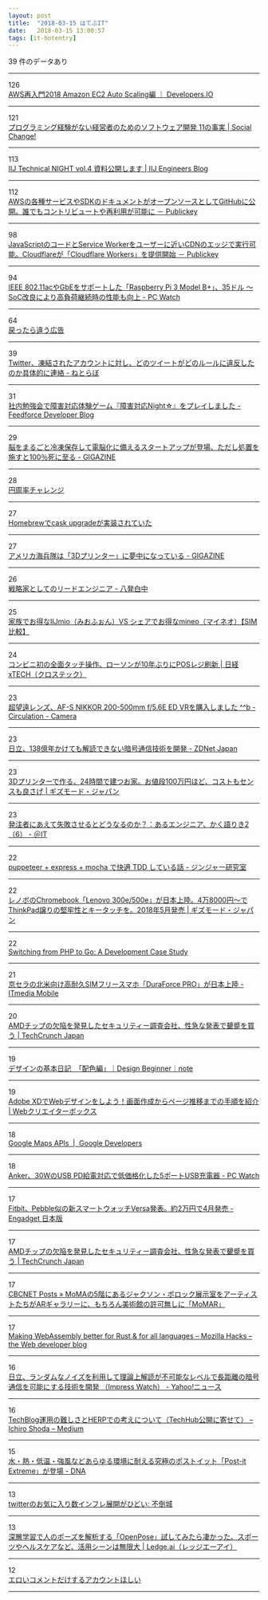 ```yaml
---
layout: post
title:  "2018-03-15 はてぶIT"
date:   2018-03-15 13:00:57
tags: [it-hotentry]
---
```

39 件のデータあり

<hr><div class="row">
<div class="col-1"><span class="badge badge-pill badge-success h2">126</span></div>
<div class="col-11"><a href='https://dev.classmethod.jp/cloud/aws/2018-aws-re-entering-autoscaling/' target='_blank'>AWS再入門2018 Amazon EC2 Auto Scaling編 ｜ Developers.IO</a></div>
</div>
<hr>
<div class="row">
<div class="col-1"><span class="badge badge-pill badge-success h2">121</span></div>
<div class="col-11"><a href='https://kuranuki.sonicgarden.jp/2018/03/about-software.html' target='_blank'>プログラミング経験がない経営者のためのソフトウェア開発 11の事実 | Social Change!</a></div>
</div>
<hr>
<div class="row">
<div class="col-1"><span class="badge badge-pill badge-success h2">113</span></div>
<div class="col-11"><a href='http://eng-blog.iij.ad.jp/archives/1523' target='_blank'>IIJ Technical NIGHT vol.4 資料公開します | IIJ Engineers Blog</a></div>
</div>
<hr>
<div class="row">
<div class="col-1"><span class="badge badge-pill badge-success h2">112</span></div>
<div class="col-11"><a href='http://www.publickey1.jp/blog/18/awssdkgithub.html' target='_blank'>AWSの各種サービスやSDKのドキュメントがオープンソースとしてGitHubに公開。誰でもコントリビュートや再利用が可能に － Publickey</a></div>
</div>
<hr>
<div class="row">
<div class="col-1"><span class="badge badge-pill badge-success h2">98</span></div>
<div class="col-11"><a href='http://www.publickey1.jp/blog/18/javascriptservice_workercdncloudflarecloudflare_workers.html' target='_blank'>JavaScriptのコードとService Workerをユーザーに近いCDNのエッジで実行可能。Cloudflareが「Cloudflare Workers」を提供開始 － Publickey</a></div>
</div>
<hr>
<div class="row">
<div class="col-1"><span class="badge badge-pill badge-success h2">94</span></div>
<div class="col-11"><a href='https://pc.watch.impress.co.jp/docs/news/1111558.html' target='_blank'>IEEE 802.11acやGbEをサポートした「Raspberry Pi 3 Model B+」、35ドル ～SoC改良により高負荷継続時の性能も向上 - PC Watch</a></div>
</div>
<hr>
<div class="row">
<div class="col-1"><span class="badge badge-pill badge-success h2">64</span></div>
<div class="col-11"><a href='https://anond.hatelabo.jp/20180314150013' target='_blank'>戻ったら違う広告</a></div>
</div>
<hr>
<div class="row">
<div class="col-1"><span class="badge badge-pill badge-success h2">39</span></div>
<div class="col-11"><a href='http://nlab.itmedia.co.jp/nl/articles/1803/15/news059.html' target='_blank'>Twitter、凍結されたアカウントに対し、どのツイートがどのルールに違反したのか具体的に連絡 - ねとらぼ</a></div>
</div>
<hr>
<div class="row">
<div class="col-1"><span class="badge badge-pill badge-success h2">31</span></div>
<div class="col-11"><a href='http://developer.feedforce.jp/entry/2018/03/14/193333' target='_blank'>社内勉強会で障害対応体験ゲーム『障害対応Night☆』をプレイしました - Feedforce Developer Blog</a></div>
</div>
<hr>
<div class="row">
<div class="col-1"><span class="badge badge-pill badge-success h2">29</span></div>
<div class="col-11"><a href='https://gigazine.net/news/20180314-brain-preserved-with-asc/' target='_blank'>脳をまるごと冷凍保存して電脳化に備えるスタートアップが登場、ただし処置を施すと100％死に至る - GIGAZINE</a></div>
</div>
<hr>
<div class="row">
<div class="col-1"><span class="badge badge-pill badge-success h2">28</span></div>
<div class="col-11"><a href='http://altarf0183.os1001.coreserver.jp/pi/' target='_blank'>円周率チャレンジ</a></div>
</div>
<hr>
<div class="row">
<div class="col-1"><span class="badge badge-pill badge-success h2">27</span></div>
<div class="col-11"><a href='https://rcmdnk.com/blog/2018/03/14/computer-mac-homebrew/' target='_blank'>Homebrewでcask upgradeが実装されていた</a></div>
</div>
<hr>
<div class="row">
<div class="col-1"><span class="badge badge-pill badge-success h2">27</span></div>
<div class="col-11"><a href='https://gigazine.net/news/20180315-marines-love-3d-printing/' target='_blank'>アメリカ海兵隊は「3Dプリンター」に夢中になっている - GIGAZINE</a></div>
</div>
<hr>
<div class="row">
<div class="col-1"><span class="badge badge-pill badge-success h2">26</span></div>
<div class="col-11"><a href='http://blog.8arrow.org/entry/2018/03/14/225249' target='_blank'>戦略家としてのリードエンジニア - 八発白中</a></div>
</div>
<hr>
<div class="row">
<div class="col-1"><span class="badge badge-pill badge-success h2">25</span></div>
<div class="col-11"><a href='https://simchange.jp/mineo-vs-iijmio/' target='_blank'>家族でお得なIIJmio（みおふぉん）VS シェアでお得なmineo（マイネオ）【SIM比較】</a></div>
</div>
<hr>
<div class="row">
<div class="col-1"><span class="badge badge-pill badge-success h2">24</span></div>
<div class="col-11"><a href='http://tech.nikkeibp.co.jp/atcl/nxt/column/18/00193/030900003/' target='_blank'>コンビニ初の全面タッチ操作、ローソンが10年ぶりにPOSレジ刷新 | 日経 xTECH（クロステック）</a></div>
</div>
<hr>
<div class="row">
<div class="col-1"><span class="badge badge-pill badge-success h2">23</span></div>
<div class="col-11"><a href='http://tatsumo77.hatenablog.com/entry/2018/03/14/190310' target='_blank'>超望遠レンズ、AF-S NIKKOR 200-500mm f/5.6E ED VRを購入しました ^^b - Circulation - Camera</a></div>
</div>
<hr>
<div class="row">
<div class="col-1"><span class="badge badge-pill badge-success h2">23</span></div>
<div class="col-11"><a href='https://japan.zdnet.com/article/35116104/' target='_blank'>日立、138億年かけても解読できない暗号通信技術を開発 - ZDNet Japan</a></div>
</div>
<hr>
<div class="row">
<div class="col-1"><span class="badge badge-pill badge-success h2">23</span></div>
<div class="col-11"><a href='https://www.gizmodo.jp/2018/03/3d-print-house-24hrs.html' target='_blank'>3Dプリンターで作る、24時間で建つお家。お値段100万円ほど、コストもセンスも良さげ | ギズモード・ジャパン</a></div>
</div>
<hr>
<div class="row">
<div class="col-1"><span class="badge badge-pill badge-success h2">23</span></div>
<div class="col-11"><a href='http://www.atmarkit.co.jp/ait/articles/1803/15/news026.html' target='_blank'>発注者にあえて失敗させるとどうなるのか？：あるエンジニア、かく語りき2（6） - ＠IT</a></div>
</div>
<hr>
<div class="row">
<div class="col-1"><span class="badge badge-pill badge-success h2">22</span></div>
<div class="col-11"><a href='http://jinjor-labo.hatenablog.com/entry/2018/03/14/191343' target='_blank'>puppeteer + express + mocha で快適 TDD している話 - ジンジャー研究室</a></div>
</div>
<hr>
<div class="row">
<div class="col-1"><span class="badge badge-pill badge-success h2">22</span></div>
<div class="col-11"><a href='https://www.gizmodo.jp/2018/03/lenovo-e300-e500-chromebook.html' target='_blank'>レノボのChromebook「Lenovo 300e/500e」が日本上陸。4万8000円〜でThinkPad譲りの堅牢性とキータッチを。2018年5月発売 | ギズモード・ジャパン</a></div>
</div>
<hr>
<div class="row">
<div class="col-1"><span class="badge badge-pill badge-success h2">22</span></div>
<div class="col-11"><a href='https://www.kairos.com/blog/php-to-go-how-we-boosted-api-performance-by-8x' target='_blank'>Switching from PHP to Go: A Development Case Study</a></div>
</div>
<hr>
<div class="row">
<div class="col-1"><span class="badge badge-pill badge-success h2">21</span></div>
<div class="col-11"><a href='http://www.itmedia.co.jp/mobile/articles/1803/14/news137.html' target='_blank'>京セラの北米向け高耐久SIMフリースマホ「DuraForce PRO」が日本上陸 - ITmedia Mobile</a></div>
</div>
<hr>
<div class="row">
<div class="col-1"><span class="badge badge-pill badge-success h2">20</span></div>
<div class="col-11"><a href='http://jp.techcrunch.com/2018/03/14/2018-03-13-security-researchers-find-flaws-in-amd-chips-but-raise-eyebrows-with-rushed-disclosure/' target='_blank'>AMDチップの欠陥を発見したセキュリティー調査会社、性急な発表で顰蹙を買う | TechCrunch Japan</a></div>
</div>
<hr>
<div class="row">
<div class="col-1"><span class="badge badge-pill badge-success h2">19</span></div>
<div class="col-11"><a href='https://note.mu/begin_design/n/nf8368cc8fe50' target='_blank'>デザインの基本日記  「配色編」｜Design Beginner｜note</a></div>
</div>
<hr>
<div class="row">
<div class="col-1"><span class="badge badge-pill badge-success h2">19</span></div>
<div class="col-11"><a href='https://www.webcreatorbox.com/inspiration/adobe-xd-steps' target='_blank'>Adobe XDでWebデザインをしよう！画面作成からページ推移までの手順を紹介 | Webクリエイターボックス</a></div>
</div>
<hr>
<div class="row">
<div class="col-1"><span class="badge badge-pill badge-success h2">18</span></div>
<div class="col-11"><a href='https://developers.google.com/maps/gaming/' target='_blank'>Google Maps APIs  |  Google Developers</a></div>
</div>
<hr>
<div class="row">
<div class="col-1"><span class="badge badge-pill badge-success h2">18</span></div>
<div class="col-11"><a href='https://pc.watch.impress.co.jp/docs/news/1111661.html' target='_blank'>Anker、30WのUSB PD給電対応で低価格化した5ポートUSB充電器 - PC Watch</a></div>
</div>
<hr>
<div class="row">
<div class="col-1"><span class="badge badge-pill badge-success h2">17</span></div>
<div class="col-11"><a href='https://japanese.engadget.com/2018/03/14/fitbit-pebble-versa-2-4/' target='_blank'>Fitbit、Pebble似の新スマートウォッチVersa発表。約2万円で4月発売 - Engadget 日本版</a></div>
</div>
<hr>
<div class="row">
<div class="col-1"><span class="badge badge-pill badge-success h2">17</span></div>
<div class="col-11"><a href='https://jp.techcrunch.com/2018/03/14/2018-03-13-security-researchers-find-flaws-in-amd-chips-but-raise-eyebrows-with-rushed-disclosure/' target='_blank'>AMDチップの欠陥を発見したセキュリティー調査会社、性急な発表で顰蹙を買う | TechCrunch Japan</a></div>
</div>
<hr>
<div class="row">
<div class="col-1"><span class="badge badge-pill badge-success h2">17</span></div>
<div class="col-11"><a href='http://www.cbc-net.com/posts/2018/03/14/momar/' target='_blank'>CBCNET Posts » MoMAの5階にあるジャクソン・ポロック展示室をアーティストたちがARギャラリーに、もちろん美術館の許可無しに「MoMAR」</a></div>
</div>
<hr>
<div class="row">
<div class="col-1"><span class="badge badge-pill badge-success h2">17</span></div>
<div class="col-11"><a href='https://hacks.mozilla.org/2018/03/making-webassembly-better-for-rust-for-all-languages/' target='_blank'>Making WebAssembly better for Rust & for all languages – Mozilla Hacks – the Web developer blog</a></div>
</div>
<hr>
<div class="row">
<div class="col-1"><span class="badge badge-pill badge-success h2">16</span></div>
<div class="col-11"><a href='https://headlines.yahoo.co.jp/hl?a=20180314-00000007-impress-sci' target='_blank'>日立、ランダムなノイズを利用して理論上解読が不可能なレベルで長距離の暗号通信を可能にする技術を開発 （Impress Watch） - Yahoo!ニュース</a></div>
</div>
<hr>
<div class="row">
<div class="col-1"><span class="badge badge-pill badge-success h2">16</span></div>
<div class="col-11"><a href='https://medium.com/@ichiroshoda/af451552192a' target='_blank'>TechBlog運用の難しさとHERPでの考えについて（TechHub公開に寄せて） – Ichiro Shoda – Medium</a></div>
</div>
<hr>
<div class="row">
<div class="col-1"><span class="badge badge-pill badge-success h2">15</span></div>
<div class="col-11"><a href='http://dailynewsagency.com/2018/03/14/3m-unveils-extreme-post-it-ayu/' target='_blank'>水・熱・低温・強風などあらゆる環境に耐える究極のポストイット「Post-it Extreme」が登場 - DNA</a></div>
</div>
<hr>
<div class="row">
<div class="col-1"><span class="badge badge-pill badge-success h2">13</span></div>
<div class="col-11"><a href='http://mubou.seesaa.net/article/457951599.html' target='_blank'>twitterのお気に入り数インフレ展開がひどい: 不倒城</a></div>
</div>
<hr>
<div class="row">
<div class="col-1"><span class="badge badge-pill badge-success h2">13</span></div>
<div class="col-11"><a href='https://ledge.ai/openpose/' target='_blank'>深層学習で人のポーズを解析する「OpenPose」試してみたら凄かった。スポーツやヘルスケアなど、活用シーンは無限大 | Ledge.ai（レッジエーアイ）</a></div>
</div>
<hr>
<div class="row">
<div class="col-1"><span class="badge badge-pill badge-success h2">12</span></div>
<div class="col-11"><a href='https://anond.hatelabo.jp/20180314202814' target='_blank'>エロいコメントだけするアカウントほしい</a></div>
</div>
<hr>
